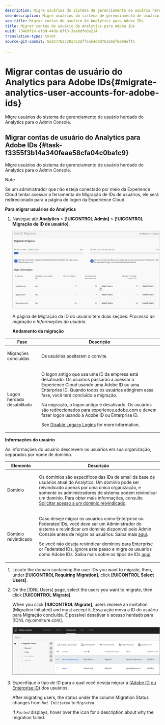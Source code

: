 ```yaml
---
description: Migre usuários do sistema de gerenciamento de usuário herdado do Analytics para o Admin Console.
seo-description: Migre usuários do sistema de gerenciamento de usuário herdado do Analytics para o Admin Console.
seo-title: Migrar contas de usuário do Analytics para Adobe IDs
title: Migrar contas de usuário do Analytics para Adobe IDs
uuid: 734e9f14-ef8d-44de-8ff3-3ee6dfe0a214
translation-type: tm+mt
source-git-commit: 56d27762320a752dff6ab4d9d763bbbf6e0deff5

---
```



# Migrar contas de usuário do Analytics para Adobe IDs{#migrate-analytics-user-accounts-for-adobe-ids}

Migre usuários do sistema de gerenciamento de usuário herdado do Analytics para o Admin Console.

## Migrar contas de usuário do Analytics para Adobe IDs {#task-f3355f3b14a340feae58cfa04c0ba1c9}

Migre usuários do sistema de gerenciamento de usuário herdado do Analytics para o Admin Console.

>[!NOTE]
>
>Se um administrador que não esteja conectado por meio da Experience Cloud tentar acessar a ferramenta de Migração de IDs de usuários, ele será redirecionado para a página de logon da Experience Cloud.

**Para migrar usuários do Analytics**

1. Navegue até **Analytics** &gt; **[!UICONTROL Admin]** &gt; **[!UICONTROL Migração de ID de usuário]**.

   ![](assets/migration-progress.png)

   A página de Migração da ID do usuário tem duas seções: *Processo de migração* e *Informações do usuário*.

   **Andamento da migração**

<table id="table_F9F1CFF762C745E198CB075A02BA2DDA"> 
 <thead> 
  <tr> 
   <th colname="col1" class="entry"> Fase </th> 
   <th colname="col2" class="entry"> Descrição </th> 
  </tr>
 </thead>
 <tbody> 
  <tr> 
   <td colname="col1"> <p>Migrações concluídas </p> </td> 
   <td colname="col2"> <p>Os usuários aceitaram o convite. </p> </td> 
  </tr> 
  <tr> 
   <td colname="col1"> <p>Logon herdado desabilitado </p> </td> 
   <td colname="col2"> <p>O logon antigo que usa uma ID da empresa está desativado. Os usuários passarão a acessar a Experience Cloud usando uma Adobe ID ou uma Enterprise ID. Quando todos os usuários atingirem essa fase, você terá concluído a migração. </p> <p>Na migração, o logon antigo é desativado. Os usuários são redirecionados para <span class="filepath"> experience.adobe.com</span> e devem fazer logon usando a Adobe ID ou Enterprise ID. </p> <p>See <a href="../c-migration-tool/t-disable-legacy-login.md#task-c9262e469814473c8a3ff3971c95570b" format="dita" scope="local"> Disable Legacy Logins</a> for more information. </p> </td> 
  </tr> 
 </tbody> 
</table>

**Informações do usuário**

As informações do usuário descrevem os usuários em sua organização, separados por nome de domínio.

<table id="table_3822E27AF81E4A188562FEB5131548A5"> 
 <thead> 
  <tr> 
   <th colname="col1" class="entry"> Elemento </th> 
   <th colname="col2" class="entry"> Descrição </th> 
  </tr>
 </thead>
 <tbody> 
  <tr> 
   <td colname="col1"> <p>Domínio </p> </td> 
   <td colname="col2"> <p>Os domínios são específicos das IDs de email da base de usuários atual do Analytics. Um domínio pode ser reivindicado apenas por uma única organização, e somente os administradores de sistema podem reivindicar um domínio. Para obter mais informações, consulte <a href="https://helpx.adobe.com/enterprise/help/request-access-to-claimed-domain.html" format="html" scope="external">Solicitar acesso a um domínio reivindicado</a>. </p> </td> 
  </tr> 
  <tr> 
   <td colname="col1"> <p>Domínio reivindicado </p> </td> 
   <td colname="col2"> <p>Caso deseje migrar os usuários como Enterprise ou Federated IDs, você deve ser um Administrador do sistema e reivindicar um domínio disponível pelo Admin Console antes de migrar os usuários. Saiba mais <a href="https://helpx.adobe.com/enterprise/help/identity.html" format="html" scope="external">aqui</a>. </p> <p>Se você não deseja reivindicar domínios para Enterprise or Federated IDs, ignore este passo e migre os usuários como Adobe IDs. Saiba mais sobre os tipos de IDs <a href="https://helpx.adobe.com/enterprise/help/identity.html" format="html" scope="external">aqui</a>. </p> </td> 
  </tr> 
 </tbody> 
</table>

1. Locate the domain containing the user IDs you want to migrate, then, under **[!UICONTROL Requiring Migration]**, click **[!UICONTROL Select Users]**.
1. On the [!DNL Users] page, select the users you want to migrate, then click **[!UICONTROL Migrate]**.

   When you click **[!UICONTROL Migrate]**, users receive an invitation (Migration Initiated) and must accept it. Essa ação mova a ID do usuário para Migração concluída. É possível desativar o acesso herdado para [!DNL my.omniture.com].

   ![](assets/user-info.png)

1. Especifique o tipo de ID para a qual você deseja migrar a ([Adobe ID ou Enterprise ID](https://helpx.adobe.com/enterprise/help/identity.html)) dos usuários. 

   After migrating users, the status under the column Migration Status changes from *`Not Initiated`* to *`Migrated`*.

   If *`Failed`* displays, hover over the icon for a description about why the migration failed.
